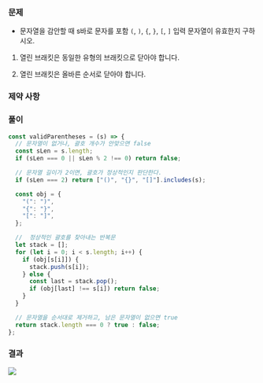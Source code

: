 ### 문제

- 문자열을 감안할 때 s바로 문자를 포함 `(`, `)`, `{`, `}`, `[`, `]` 입력 문자열이 유효한지 구하시오.

1. 열린 브래킷은 동일한 유형의 브래킷으로 닫아야 합니다.

2. 열린 브래킷은 올바른 순서로 닫아야 합니다.

### 제약 사항

### 풀이

```js
const validParentheses = (s) => {
  // 문자열이 없거나, 괄호 개수가 안맞으면 false
  const sLen = s.length;
  if (sLen === 0 || sLen % 2 !== 0) return false;

  // 문자열 길이가 2이면, 괄호가 정상적인지 판단한다.
  if (sLen === 2) return ["()", "{}", "[]"].includes(s);

  const obj = {
    "(": ")",
    "{": "}",
    "[": "]",
  };

  //  정상적인 괄호를 찾아내는 반복문
  let stack = [];
  for (let i = 0; i < s.length; i++) {
    if (obj[s[i]]) {
      stack.push(s[i]);
    } else {
      const last = stack.pop();
      if (obj[last] !== s[i]) return false;
    }
  }

  // 문자열을 순서대로 제거하고, 남은 문자열이 없으면 true
  return stack.length === 0 ? true : false;
};
```

### 결과

![](https://user-images.githubusercontent.com/42952358/131074636-1005b762-744d-4969-82c3-890495de4b70.png)
